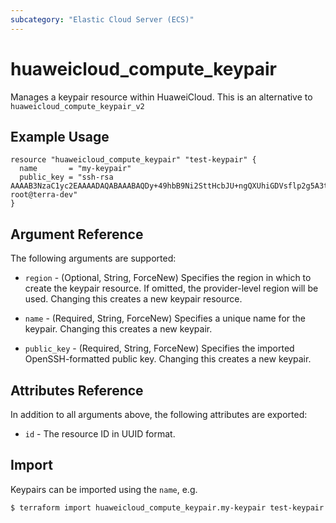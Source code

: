 ```yaml
---
subcategory: "Elastic Cloud Server (ECS)"
---
```


# huaweicloud\_compute\_keypair

Manages a keypair resource within HuaweiCloud.
This is an alternative to `huaweicloud_compute_keypair_v2`

## Example Usage

```hcl
resource "huaweicloud_compute_keypair" "test-keypair" {
  name       = "my-keypair"
  public_key = "ssh-rsa AAAAB3NzaC1yc2EAAAADAQABAAABAQDy+49hbB9Ni2SttHcbJU+ngQXUhiGDVsflp2g5A3tPrBXq46kmm/nZv9JQqxlRzqtFi9eTI7OBvn2A34Y+KCfiIQwtgZQ9LF5ROKYsGkS2o9ewsX8Hghx1r0u5G3wvcwZWNctgEOapXMD0JEJZdNHCDSK8yr+btR4R8Ypg0uN+Zp0SyYX1iLif7saiBjz0zmRMmw5ctAskQZmCf/W5v/VH60fYPrBU8lJq5Pu+eizhou7nFFDxXofr2ySF8k/yuA9OnJdVF9Fbf85Z59CWNZBvcTMaAH2ALXFzPCFyCncTJtc/OVMRcxjUWU1dkBhOGQ/UnhHKcflmrtQn04eO8xDr root@terra-dev"
}
```

## Argument Reference

The following arguments are supported:

* `region` - (Optional, String, ForceNew) Specifies the region in which to create the keypair resource.
    If omitted, the provider-level region will be used.
    Changing this creates a new keypair resource.

* `name` - (Required, String, ForceNew) Specifies a unique name for the keypair.
    Changing this creates a new keypair.

* `public_key` - (Required, String, ForceNew) Specifies the imported OpenSSH-formatted public key.
    Changing this creates a new keypair.

## Attributes Reference

In addition to all arguments above, the following attributes are exported:

* `id` - The resource ID in UUID format.

## Import

Keypairs can be imported using the `name`, e.g.

```
$ terraform import huaweicloud_compute_keypair.my-keypair test-keypair
```
